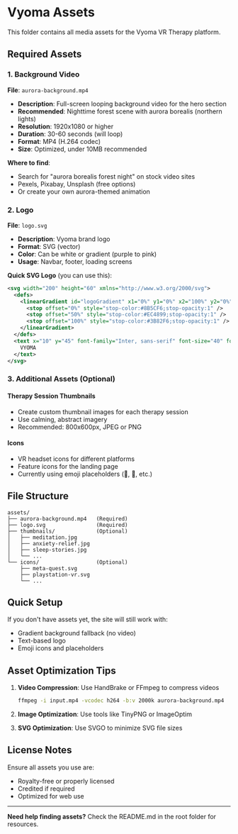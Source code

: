 # Vyoma Assets

This folder contains all media assets for the Vyoma VR Therapy platform.

## Required Assets

### 1. Background Video
**File**: `aurora-background.mp4`
- **Description**: Full-screen looping background video for the hero section
- **Recommended**: Nighttime forest scene with aurora borealis (northern lights)
- **Resolution**: 1920x1080 or higher
- **Duration**: 30-60 seconds (will loop)
- **Format**: MP4 (H.264 codec)
- **Size**: Optimized, under 10MB recommended

**Where to find**:
- Search for "aurora borealis forest night" on stock video sites
- Pexels, Pixabay, Unsplash (free options)
- Or create your own aurora-themed animation

### 2. Logo
**File**: `logo.svg`
- **Description**: Vyoma brand logo
- **Format**: SVG (vector)
- **Color**: Can be white or gradient (purple to pink)
- **Usage**: Navbar, footer, loading screens

**Quick SVG Logo** (you can use this):
```svg
<svg width="200" height="60" xmlns="http://www.w3.org/2000/svg">
  <defs>
    <linearGradient id="logoGradient" x1="0%" y1="0%" x2="100%" y2="0%">
      <stop offset="0%" style="stop-color:#8B5CF6;stop-opacity:1" />
      <stop offset="50%" style="stop-color:#EC4899;stop-opacity:1" />
      <stop offset="100%" style="stop-color:#3B82F6;stop-opacity:1" />
    </linearGradient>
  </defs>
  <text x="10" y="45" font-family="Inter, sans-serif" font-size="40" font-weight="bold" fill="url(#logoGradient)">
    VYOMA
  </text>
</svg>
```

### 3. Additional Assets (Optional)

#### Therapy Session Thumbnails
- Create custom thumbnail images for each therapy session
- Use calming, abstract imagery
- Recommended: 800x600px, JPEG or PNG

#### Icons
- VR headset icons for different platforms
- Feature icons for the landing page
- Currently using emoji placeholders (🧘, 🌊, etc.)

## File Structure

```
assets/
├── aurora-background.mp4   (Required)
├── logo.svg                (Required)
├── thumbnails/             (Optional)
│   ├── meditation.jpg
│   ├── anxiety-relief.jpg
│   ├── sleep-stories.jpg
│   └── ...
└── icons/                  (Optional)
    ├── meta-quest.svg
    ├── playstation-vr.svg
    └── ...
```

## Quick Setup

If you don't have assets yet, the site will still work with:
- Gradient background fallback (no video)
- Text-based logo
- Emoji icons and placeholders

## Asset Optimization Tips

1. **Video Compression**: Use HandBrake or FFmpeg to compress videos
   ```bash
   ffmpeg -i input.mp4 -vcodec h264 -b:v 2000k aurora-background.mp4
   ```

2. **Image Optimization**: Use tools like TinyPNG or ImageOptim

3. **SVG Optimization**: Use SVGO to minimize SVG file sizes

## License Notes

Ensure all assets you use are:
- Royalty-free or properly licensed
- Credited if required
- Optimized for web use

---

**Need help finding assets?** Check the README.md in the root folder for resources.
